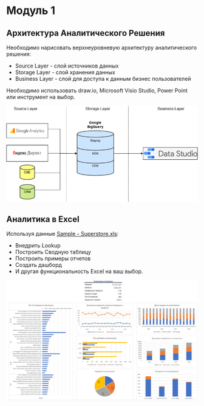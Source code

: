 # Модуль 1
## Архитектура Аналитического Решения
Необходимо нарисовать верхнеуровневую архитектуру аналитического решения:
- Source Layer - слой источников данных
- Storage Layer - слой хранения данных 
- Business Layer - слой для доступа к данным бизнес пользователей

Необходимо использовать draw.io, Microsoft Visio Studio, Power Point или инструмент на выбор. 

![architecture](architecture.png)

## Аналитика в Excel
Используя данные [Sample - Superstore.xls](Sample%20-%20Superstore.xls):
- Внедрить Lookup
- Построить Сводную таблицу
- Построить примеры отчетов
- Создать дашборд
- И другая функциональность Excel на ваш выбор.

![](dashboard.png)